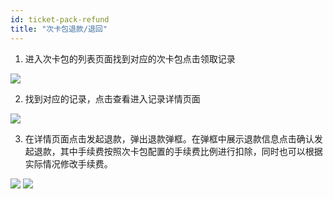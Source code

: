 ```yaml
---
id: ticket-pack-refund
title: "次卡包退款/退回"
---
```


1. 进入次卡包的列表页面找到对应的次卡包点击领取记录
<img src="/img/ticket-pack/ticket-pack-refund_1.png" className="normalImg" />

2. 找到对应的记录，点击查看进入记录详情页面
<img src="/img/ticket-pack/ticket-pack-refund_2.png" className="normalImg" />

3. 在详情页面点击发起退款，弹出退款弹框。在弹框中展示退款信息点击确认发起退款，其中手续费按照次卡包配置的手续费比例进行扣除，同时也可以根据实际情况修改手续费。
<img src="/img/ticket-pack/ticket-pack-refund_3.png" className="normalImg" />
<img src="/img/ticket-pack/ticket-pack-refund_4.png" className="normalImg" />
